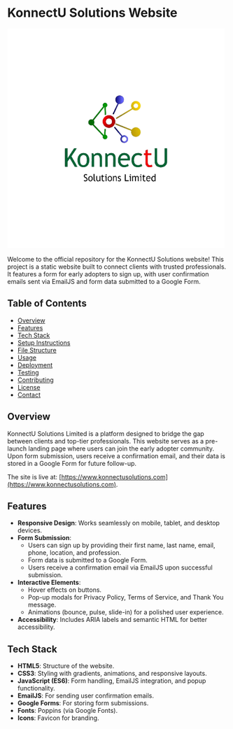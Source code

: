 # KonnectU Solutions Website

![KonnectU Solutions Logo](images/logo.png)

Welcome to the official repository for the KonnectU Solutions website! This project is a static website built to connect clients with trusted professionals. It features a form for early adopters to sign up, with user confirmation emails sent via EmailJS and form data submitted to a Google Form.

## Table of Contents
- [Overview](#overview)
- [Features](#features)
- [Tech Stack](#tech-stack)
- [Setup Instructions](#setup-instructions)
- [File Structure](#file-structure)
- [Usage](#usage)
- [Deployment](#deployment)
- [Testing](#testing)
- [Contributing](#contributing)
- [License](#license)
- [Contact](#contact)

## Overview
KonnectU Solutions Limited is a platform designed to bridge the gap between clients and top-tier professionals. This website serves as a pre-launch landing page where users can join the early adopter community. Upon form submission, users receive a confirmation email, and their data is stored in a Google Form for future follow-up.

The site is live at: [https://www.konnectusolutions.com](https://www.konnectusolutions.com).

## Features
- **Responsive Design**: Works seamlessly on mobile, tablet, and desktop devices.
- **Form Submission**:
  - Users can sign up by providing their first name, last name, email, phone, location, and profession.
  - Form data is submitted to a Google Form.
  - Users receive a confirmation email via EmailJS upon successful submission.
- **Interactive Elements**:
  - Hover effects on buttons.
  - Pop-up modals for Privacy Policy, Terms of Service, and Thank You message.
  - Animations (bounce, pulse, slide-in) for a polished user experience.
- **Accessibility**: Includes ARIA labels and semantic HTML for better accessibility.

## Tech Stack
- **HTML5**: Structure of the website.
- **CSS3**: Styling with gradients, animations, and responsive layouts.
- **JavaScript (ES6)**: Form handling, EmailJS integration, and popup functionality.
- **EmailJS**: For sending user confirmation emails.
- **Google Forms**: For storing form submissions.
- **Fonts**: Poppins (via Google Fonts).
- **Icons**: Favicon for branding.
